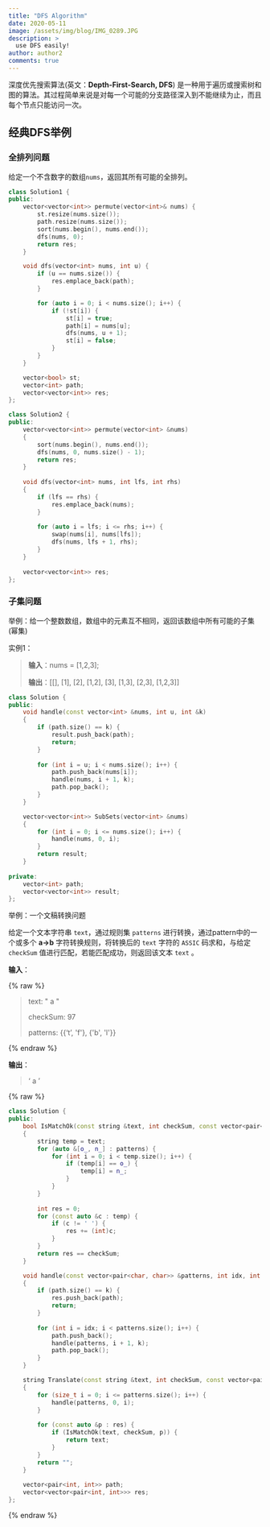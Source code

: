```yaml
---
title: "DFS Algorithm"
date: 2020-05-11
image: /assets/img/blog/IMG_0289.JPG
description: >
  use DFS easily!
author: author2
comments: true
---
```


深度优先搜索算法(英文：**Depth-First-Search, DFS**) 是一种用于遍历或搜索树和图的算法。其过程简单来说是对每一个可能的分支路径深入到不能继续为止，而且每个节点只能访问一次。

## 经典DFS举例

### 全排列问题

给定一个不含数字的数组`nums`，返回其所有可能的全排列。

```c++
class Solution1 {
public:
    vector<vector<int>> permute(vector<int>& nums) {
        st.resize(nums.size());
        path.resize(nums.size());
        sort(nums.begin(), nums.end());
        dfs(nums, 0);
        return res;
    }

    void dfs(vector<int> nums, int u) {
        if (u == nums.size()) {
            res.emplace_back(path);
        }

        for (auto i = 0; i < nums.size(); i++) {
            if (!st[i]) {
                st[i] = true;
                path[i] = nums[u];
                dfs(nums, u + 1);
                st[i] = false;
            }
        }
    }

    vector<bool> st;
    vector<int> path;
    vector<vector<int>> res;
};

class Solution2 {
public:
    vector<vector<int>> permute(vector<int> &nums)
    {
        sort(nums.begin(), nums.end());
        dfs(nums, 0, nums.size() - 1);
        return res;
    }
    
    void dfs(vector<int> nums, int lfs, int rhs)
    {
        if (lfs == rhs) {
            res.emplace_back(nums);
        }
        
        for (auto i = lfs; i <= rhs; i++) {
            swap(nums[i], nums[lfs]);
            dfs(nums, lfs + 1, rhs);
        }
    }
    
    vector<vector<int>> res;
};
```

### 子集问题

举例：给一个整数数组，数组中的元素互不相同，返回该数组中所有可能的子集(幂集)

实例1：

> **输入**：nums = [1,2,3];
>
> **输出**：[[], [1], [2], [1,2], [3], [1,3], [2,3], [1,2,3]]

```c++
class Solution {
public:
    void handle(const vector<int> &nums, int u, int &k)
    {
        if (path.size() == k) {
            result.push_back(path);
            return;
        }
        
        for (int i = u; i < nums.size(); i++) {
            path.push_back(nums[i]);
            handle(nums, i + 1, k);
            path.pop_back();
        }
    }

    vector<vector<int>> SubSets(vector<int> &nums)
    {
        for (int i = 0; i <= nums.size(); i++) {
        	handle(nums, 0, i);
        }
        return result;
    }
    
private:
    vector<int> path;
    vector<vector<int>> result;
};
```

举例：一个文稿转换问题

给定一个文本字符串 `text`，通过规则集 `patterns` 进行转换，通过pattern中的一个或多个 **a->b** 字符转换规则，将转换后的 `text` 字符的 `ASSIC` 码求和，与给定 `checkSum` 值进行匹配，若能匹配成功，则返回该文本 `text` 。

**输入**：

{% raw %}

> text: "   a   "
>
> checkSum: 97
>
> patterns: {{‘t’, 'f'}, {'b', 'l'}}

{% endraw %}

**输出**：

> ‘   a   ’



{% raw %}

```c++
class Solution {
public:
    bool IsMatchOk(const string &text, int checkSum, const vector<pair<char, char>> &patterns)
    {
		string temp = text;
        for (auto &[o_, n_] : patterns) {
            for (int i = 0; i < temp.size(); i++) {
                if (temp[i] == o_) {
                    temp[i] = n_;
                }
            }
        }
        
        int res = 0;
        for (const auto &c : temp) {
            if (c != ' ') {
                res += (int)c;
            }
        }
        return res == checkSum;
    }

    void handle(const vector<pair<char, char>> &patterns, int idx, int &k)
    {
        if (path.size() == k) {
            res.push_back(path);
            return;
        }
        
        for (int i = idx; i < patterns.size(); i++) {
            path.push_back();
            handle(patterns, i + 1, k);
            path.pop_back();
        }
    }

    string Translate(const string &text, int checkSum, const vector<pair<int, int>> &patterns)
    {
        for (size_t i = 0; i <= patterns.size(); i++) {
            handle(patterns, 0, i);
        }
        
        for (const auto &p : res) {
            if (IsMatchOk(text, checkSum, p)) {
                return text;
            }
        }
        return "";
    }
    
    vector<pair<int, int>> path;
    vector<vector<pair<int, int>>> res;
};
```

{% endraw %}
